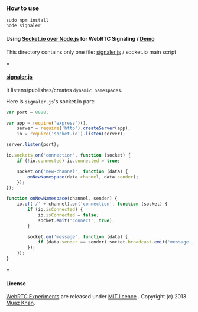 ### How to use
```
sudo npm install
node signaler
```

#### Using [Socket.io over Node.js](https://github.com/muaz-khan/WebRTC-Experiment/blob/master/socketio-over-nodejs) for WebRTC Signaling / [Demo](http://webrtc-signaling.jit.su/)

This directory contains only one file: [signaler.js](https://github.com/muaz-khan/WebRTC-Experiment/blob/master/socketio-over-nodejs/webrtc-signaling/signaler.js) / socket.io main script

=

#### [signaler.js](https://github.com/muaz-khan/WebRTC-Experiment/blob/master/socketio-over-nodejs/webrtc-signaling/signaler.js)

It listens/publishes/creates `dynamic namespaces`.

Here is `signaler.js`'s socket.io part:

```javascript
var port = 8888;

var app = require('express')(),
    server = require('http').createServer(app),
    io = require('socket.io').listen(server);

server.listen(port);

io.sockets.on('connection', function (socket) {
    if (!io.connected) io.connected = true;

    socket.on('new-channel', function (data) {
        onNewNamespace(data.channel, data.sender);
    });
});

function onNewNamespace(channel, sender) {
    io.of('/' + channel).on('connection', function (socket) {
        if (io.isConnected) {
            io.isConnected = false;
            socket.emit('connect', true);
        }

        socket.on('message', function (data) {
            if (data.sender == sender) socket.broadcast.emit('message', data.data);
        });
    });
}
```

=

#### License

[WebRTC Experiments](https://github.com/muaz-khan/WebRTC-Experiment) are released under [MIT licence](https://www.webrtc-experiment.com/licence/) . Copyright (c) 2013 [Muaz Khan](https://plus.google.com/100325991024054712503).
